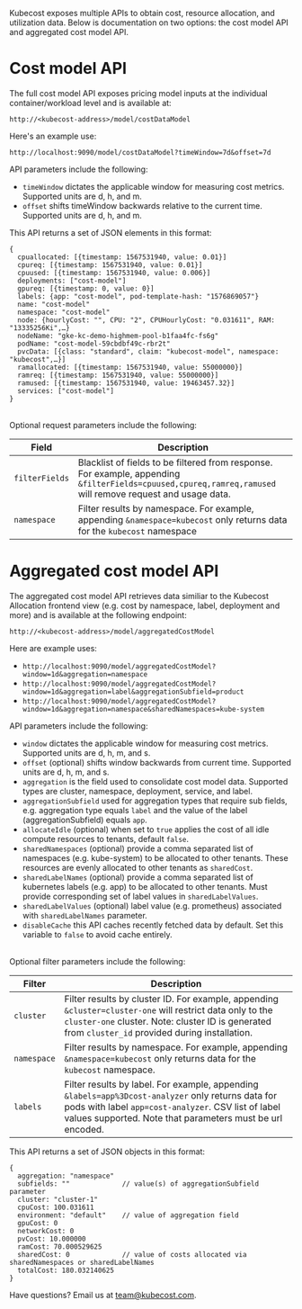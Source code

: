 Kubecost exposes multiple APIs to obtain cost, resource allocation, and utilization data. Below is documentation on two options: the cost model API and aggregated cost model API.  

# Cost model API

The full cost model API exposes pricing model inputs at the individual container/workload level and is available at:

`http://<kubecost-address>/model/costDataModel`

Here's an example use:

`http://localhost:9090/model/costDataModel?timeWindow=7d&offset=7d`

API parameters include the following:

* `timeWindow` dictates the applicable window for measuring cost metrics. Supported units are d, h, and m.  
* `offset` shifts timeWindow backwards relative to the current time. Supported units are d, h, and m.

This API returns a set of JSON elements in this format:

```
{
  cpuallocated: [{timestamp: 1567531940, value: 0.01}]
  cpureq: [{timestamp: 1567531940, value: 0.01}]
  cpuused: [{timestamp: 1567531940, value: 0.006}]
  deployments: ["cost-model"]
  gpureq: [{timestamp: 0, value: 0}]
  labels: {app: "cost-model", pod-template-hash: "1576869057"}
  name: "cost-model"
  namespace: "cost-model"
  node: {hourlyCost: "", CPU: "2", CPUHourlyCost: "0.031611", RAM: "13335256Ki",…}
  nodeName: "gke-kc-demo-highmem-pool-b1faa4fc-fs6g"
  podName: "cost-model-59cbdbf49c-rbr2t"
  pvcData: [{class: "standard", claim: "kubecost-model", namespace: "kubecost",…}]
  ramallocated: [{timestamp: 1567531940, value: 55000000}]
  ramreq: [{timestamp: 1567531940, value: 55000000}]
  ramused: [{timestamp: 1567531940, value: 19463457.32}]
  services: ["cost-model"]
}  
```
<a name="optional-params"></a>  
Optional request parameters include the following:  

Field | Description 
--------- | ----------- 
`filterFields` | Blacklist of fields to be filtered from response. For example, appending `&filterFields=cpuused,cpureq,ramreq,ramused` will remove request and usage data.
`namespace` | Filter results by namespace. For example, appending `&namespace=kubecost` only returns data for the `kubecost` namespace


# Aggregated cost model API

The aggregated cost model API retrieves data similiar to the Kubecost Allocation frontend view (e.g. cost by namespace, label, deployment and more) and is available at the following endpoint:

`http://<kubecost-address>/model/aggregatedCostModel`

Here are example uses:

* `http://localhost:9090/model/aggregatedCostModel?window=1d&aggregation=namespace`  
* `http://localhost:9090/model/aggregatedCostModel?window=1d&aggregation=label&aggregationSubfield=product`
* `http://localhost:9090/model/aggregatedCostModel?window=1d&aggregation=namespace&sharedNamespaces=kube-system`

API parameters include the following:

* `window` dictates the applicable window for measuring cost metrics. Supported units are d, h, m, and s.  
* `offset` (optional) shifts window backwards from current time. Supported units are d, h, m, and s.  
* `aggregation` is the field used to consolidate cost model data. Supported types are cluster, namespace, deployment, service, and label.  
* `aggregationSubfield` used for aggregation types that require sub fields, e.g. aggregation type equals `label` and the value of the label (aggregationSubfield) equals `app`.
* `allocateIdle` (optional) when set to `true` applies the cost of all idle compute resources to tenants, default `false`.
* `sharedNamespaces` (optional) provide a comma separated list of namespaces (e.g. kube-system) to be allocated to other tenants. These resources are evenly allocated to other tenants as `sharedCost`.
* `sharedLabelNames` (optional) provide a comma separated list of kubernetes labels (e.g. app) to be allocated to other tenants. Must provide corresponding set of label values in `sharedLabelValues`.
* `sharedLabelValues` (optional) label value (e.g. prometheus) associated with `sharedLabelNames` parameter. 
* `disableCache` this API caches recently fetched data by default. Set this variable to `false` to avoid cache entirely. 

<a name="filter-params"></a>  
Optional filter parameters include the following:  

Filter | Description 
--------- | ----------- 
`cluster` | Filter results by cluster ID. For example, appending `&cluster=cluster-one` will restrict data only to the `cluster-one` cluster. Note: cluster ID is generated from `cluster_id` provided during installation. 
`namespace` | Filter results by namespace. For example, appending `&namespace=kubecost` only returns data for the `kubecost` namespace.
`labels` | Filter results by label. For example, appending `&labels=app%3Dcost-analyzer` only returns data for pods with label `app=cost-analyzer`. CSV list of label values supported. Note that parameters must be url encoded. 

This API returns a set of JSON objects in this format:

```
{
  aggregation: "namespace"
  subfields: ""             // value(s) of aggregationSubfield parameter
  cluster: "cluster-1"
  cpuCost: 100.031611       
  environment: "default"    // value of aggregation field
  gpuCost: 0
  networkCost: 0
  pvCost: 10.000000
  ramCost: 70.000529625
  sharedCost: 0             // value of costs allocated via sharedNamespaces or sharedLabelNames
  totalCost: 180.032140625
}  
```

Have questions? Email us at <team@kubecost.com>.
